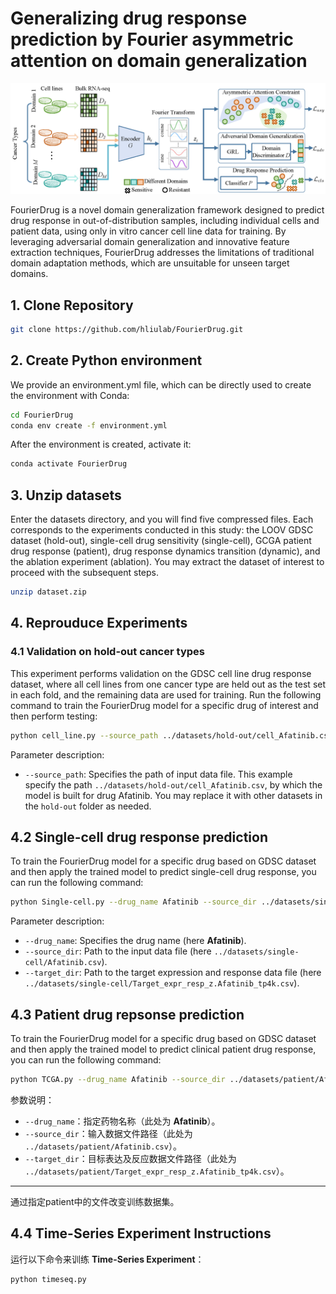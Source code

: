 # Generalizing drug response prediction by Fourier asymmetric attention on domain generalization
![Screenshot](framework.png)

FourierDrug is a novel domain generalization framework designed to predict drug response in out-of-distribution samples, including individual cells and patient data, using only in vitro cancer cell line data for training. By leveraging adversarial domain generalization and innovative feature extraction techniques, FourierDrug addresses the limitations of traditional domain adaptation methods, which are unsuitable for unseen target domains.


## 1.  Clone Repository

~~~bash
git clone https://github.com/hliulab/FourierDrug.git
~~~

## 2. Create Python environment

We provide an environment.yml file, which can be directly used to create the environment with Conda:

```bash
cd FourierDrug
conda env create -f environment.yml
```

After the environment is created, activate it:

```bash
conda activate FourierDrug
```


## 3. Unzip datasets
Enter the datasets directory, and you will find five compressed files. Each corresponds to the experiments conducted in this study: the LOOV GDSC dataset (hold-out), single-cell drug sensitivity (single-cell), GCGA patient drug response (patient), drug response dynamics transition (dynamic), and the ablation experiment (ablation). You may extract the dataset of interest to proceed with the subsequent steps.
~~~bash
unzip dataset.zip
~~~

## 4. Reprouduce Experiments
### 4.1 Validation on hold-out cancer types 

This experiment performs validation on the GDSC cell line drug response dataset, where all cell lines from one cancer type are held out as the test set in each fold, and the remaining data are used for training. Run the following command to train the FourierDrug model for a specific drug of interest and then perform testing:

```bash
python cell_line.py --source_path ../datasets/hold-out/cell_Afatinib.csv
```

Parameter description:

- `--source_path`: Specifies the path of input data file. This example specify the path `../datasets/hold-out/cell_Afatinib.csv`, by which the model is built for drug Afatinib. You may replace it with other datasets in the `hold-out` folder as needed.



## 4.2 Single-cell drug response prediction

To train the FourierDrug model for a specific drug based on GDSC dataset and then apply the trained model to predict single-cell drug response, you can run the following command:

```bash
python Single-cell.py --drug_name Afatinib --source_dir ../datasets/single-cell/Afatinib.csv --target_dir ../datasets/single-cell/Target_expr_resp_z.Afatinib_tp4k.csv
```

Parameter description:

* `--drug_name`: Specifies the drug name (here **Afatinib**).
* `--source_dir`: Path to the input data file (here `../datasets/single-cell/Afatinib.csv`).
* `--target_dir`: Path to the target expression and response data file (here `../datasets/single-cell/Target_expr_resp_z.Afatinib_tp4k.csv`).


## 4.3 Patient drug repsonse prediction
To train the FourierDrug model for a specific drug based on GDSC dataset and then apply the trained model to predict clinical patient drug response, you can run the following command:

```bash
python TCGA.py --drug_name Afatinib --source_dir ../datasets/patient/Afatinib.csv --target_dir ../datasets/patient/Target_expr_resp_z.Afatinib_tp4k.csv
```

参数说明：

- `--drug_name`：指定药物名称（此处为 **Afatinib**）。
- `--source_dir`：输入数据文件路径（此处为 `../datasets/patient/Afatinib.csv`）。
- `--target_dir`：目标表达及反应数据文件路径（此处为 `../datasets/patient/Target_expr_resp_z.Afatinib_tp4k.csv`）。

------

通过指定patient中的文件改变训练数据集。

## 4.4 Time-Series Experiment Instructions

运行以下命令来训练 **Time-Series Experiment**：

```bash
python timeseq.py
```
